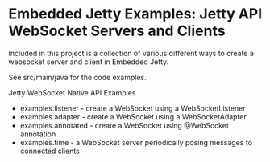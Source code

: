 Embedded Jetty Examples: Jetty API WebSocket Servers and Clients
================================================================

Included in this project is a collection of various different ways to
create a websocket server and client in Embedded Jetty.

See src/main/java for the code examples.

Jetty WebSocket Native API Examples

* examples.listener - create a WebSocket using a WebSocketListener
* examples.adapter - create a WebSocket using a WebSocketAdapter
* examples.annotated - create a WebSocket using @WebSocket annotation
* examples.time - a WebSocket server periodically posing messages to connected clients
